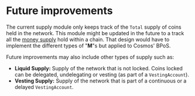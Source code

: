 # Future improvements

The current supply module only keeps track of the `Total` supply of coins held in the network. This module might be updated in the future to a track all the [money supply](https://en.wikipedia.org/wiki/Money_supply) hold within a chain. That design would have to implement the different types of "**M**"s but applied to Cosmos' BPoS.

Future improvements may also include other types of supply such as:

* **Liquid Supply:** Supply of the network that is not locked. Coins locked can be delegated, undelegating or vesting (as part of a `VestingAccount`).
* **Vesting Supply:** Supply of the network that is part of a continuous or a delayed `VestingAccount`.

